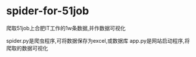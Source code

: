 # spider-for-51job
爬取51job上合肥IT工作的1w条数据,并作数据可视化

spider.py是爬虫程序,可将数据保存为excel,或数据库
app.py是网站启动程序,将爬取的数据可视化
